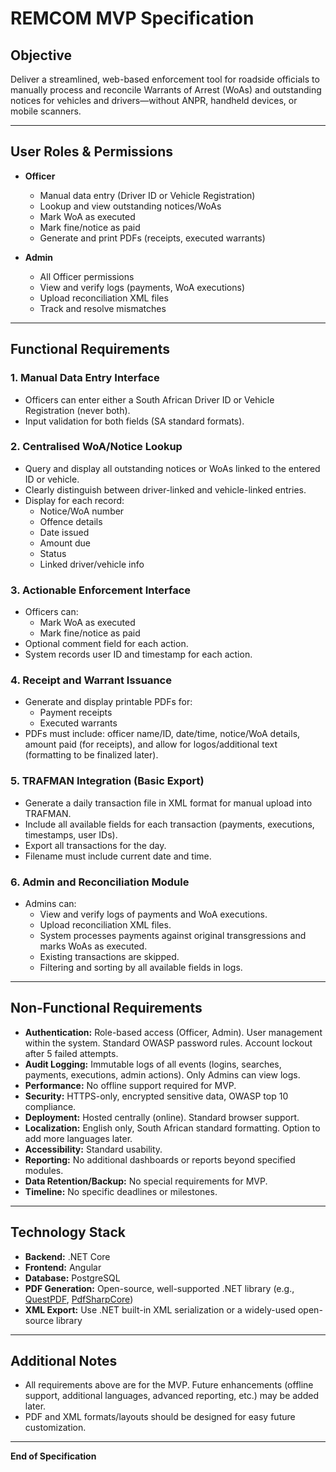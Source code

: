 # REMCOM MVP Specification

## Objective
Deliver a streamlined, web-based enforcement tool for roadside officials to manually process and reconcile Warrants of Arrest (WoAs) and outstanding notices for vehicles and drivers—without ANPR, handheld devices, or mobile scanners.

---

## User Roles & Permissions

- **Officer**
  - Manual data entry (Driver ID or Vehicle Registration)
  - Lookup and view outstanding notices/WoAs
  - Mark WoA as executed
  - Mark fine/notice as paid
  - Generate and print PDFs (receipts, executed warrants)

- **Admin**
  - All Officer permissions
  - View and verify logs (payments, WoA executions)
  - Upload reconciliation XML files
  - Track and resolve mismatches

---

## Functional Requirements

### 1. Manual Data Entry Interface
- Officers can enter either a South African Driver ID or Vehicle Registration (never both).
- Input validation for both fields (SA standard formats).

### 2. Centralised WoA/Notice Lookup
- Query and display all outstanding notices or WoAs linked to the entered ID or vehicle.
- Clearly distinguish between driver-linked and vehicle-linked entries.
- Display for each record:
  - Notice/WoA number
  - Offence details
  - Date issued
  - Amount due
  - Status
  - Linked driver/vehicle info

### 3. Actionable Enforcement Interface
- Officers can:
  - Mark WoA as executed
  - Mark fine/notice as paid
- Optional comment field for each action.
- System records user ID and timestamp for each action.

### 4. Receipt and Warrant Issuance
- Generate and display printable PDFs for:
  - Payment receipts
  - Executed warrants
- PDFs must include: officer name/ID, date/time, notice/WoA details, amount paid (for receipts), and allow for logos/additional text (formatting to be finalized later).

### 5. TRAFMAN Integration (Basic Export)
- Generate a daily transaction file in XML format for manual upload into TRAFMAN.
- Include all available fields for each transaction (payments, executions, timestamps, user IDs).
- Export all transactions for the day.
- Filename must include current date and time.

### 6. Admin and Reconciliation Module
- Admins can:
  - View and verify logs of payments and WoA executions.
  - Upload reconciliation XML files.
  - System processes payments against original transgressions and marks WoAs as executed.
  - Existing transactions are skipped.
  - Filtering and sorting by all available fields in logs.

---

## Non-Functional Requirements

- **Authentication:** Role-based access (Officer, Admin). User management within the system. Standard OWASP password rules. Account lockout after 5 failed attempts.
- **Audit Logging:** Immutable logs of all events (logins, searches, payments, executions, admin actions). Only Admins can view logs.
- **Performance:** No offline support required for MVP.
- **Security:** HTTPS-only, encrypted sensitive data, OWASP top 10 compliance.
- **Deployment:** Hosted centrally (online). Standard browser support.
- **Localization:** English only, South African standard formatting. Option to add more languages later.
- **Accessibility:** Standard usability.
- **Reporting:** No additional dashboards or reports beyond specified modules.
- **Data Retention/Backup:** No special requirements for MVP.
- **Timeline:** No specific deadlines or milestones.

---

## Technology Stack

- **Backend:** .NET Core
- **Frontend:** Angular
- **Database:** PostgreSQL
- **PDF Generation:** Open-source, well-supported .NET library (e.g., [QuestPDF](https://github.com/QuestPDF/QuestPDF), [PdfSharpCore](https://github.com/ststeiger/PdfSharpCore))
- **XML Export:** Use .NET built-in XML serialization or a widely-used open-source library

---

## Additional Notes

- All requirements above are for the MVP. Future enhancements (offline support, additional languages, advanced reporting, etc.) may be added later.
- PDF and XML formats/layouts should be designed for easy future customization.

---

**End of Specification**
